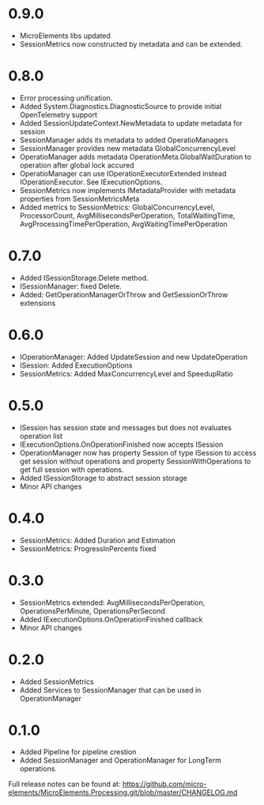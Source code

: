 # 0.9.0
- MicroElements libs updated
- SessionMetrics now constructed by metadata and can be extended.

# 0.8.0
- Error processing unification.
- Added System.Diagnostics.DiagnosticSource to provide initial OpenTelemetry support
- Added SessionUpdateContext.NewMetadata to update metadata for session
- SessionManager adds its metadata to added OperatioManagers
- SessionManager provides new metadata GlobalConcurrencyLevel
- OperatioManager adds metadata OperationMeta.GlobalWaitDuration to operation after global lock accured
- OperatioManager can use IOperationExecutorExtended instead IOperationExecutor. See IExecutionOptions.
- SessionMetrics now implements IMetadataProvider with metadata properties from SessionMetricsMeta
- Added metrics to SessionMetrics: GlobalConcurrencyLevel, ProcessorCount, AvgMillisecondsPerOperation, TotalWaitingTime, AvgProcessingTimePerOperation, AvgWaitingTimePerOperation

# 0.7.0
- Added ISessionStorage.Delete method.
- ISessionManager: fixed Delete.
- Added: GetOperationManagerOrThrow and GetSessionOrThrow extensions

# 0.6.0
- IOperationManager: Added UpdateSession and new UpdateOperation
- ISession: Added ExecutionOptions
- SessionMetrics: Added MaxConcurrencyLevel and SpeedupRatio

# 0.5.0
- ISession<TSessionState> has session state and messages but does not evaluates operation list
- IExecutionOptions.OnOperationFinished now accepts ISession<TSessionState>
- OperationManager now has property Session of type ISession<TSessionState> to access get session without operations and property SessionWithOperations to get full session with operations.
- Added ISessionStorage to abstract session storage
- Minor API changes

# 0.4.0
- SessionMetrics: Added Duration and Estimation
- SessionMetrics: ProgressInPercents fixed

# 0.3.0
- SessionMetrics extended: AvgMillisecondsPerOperation, OperationsPerMinute, OperationsPerSecond
- Added IExecutionOptions.OnOperationFinished callback
- Minor API changes

# 0.2.0
- Added SessionMetrics
- Added Services to SessionManager that can be used in OperationManager

# 0.1.0
- Added Pipeline for pipeline crestion
- Added SessionManager and OperationManager for LongTerm operations.

Full release notes can be found at: https://github.com/micro-elements/MicroElements.Processing.git/blob/master/CHANGELOG.md

